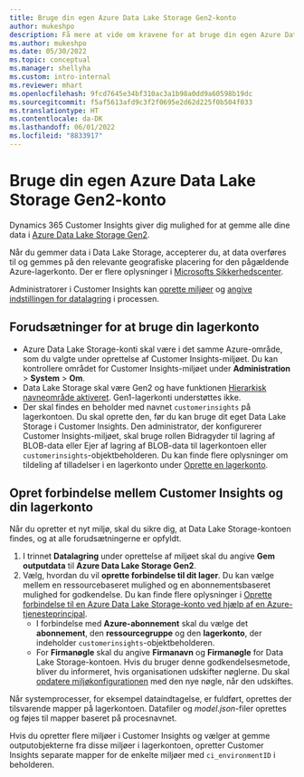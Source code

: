 ```yaml
---
title: Bruge din egen Azure Data Lake Storage Gen2-konto
author: mukeshpo
description: Få mere at vide om kravene for at bruge din egen Azure Data Lake Storage-konto til at gemme Customer Insights-data.
ms.author: mukeshpo
ms.date: 05/30/2022
ms.topic: conceptual
ms.manager: shellyha
ms.custom: intro-internal
ms.reviewer: mhart
ms.openlocfilehash: 9fcd7645e34bf310ac3a1b98a0dd9a60598b19dc
ms.sourcegitcommit: f5af5613afd9c3f2f0695e2d62d225f0b504f033
ms.translationtype: HT
ms.contentlocale: da-DK
ms.lasthandoff: 06/01/2022
ms.locfileid: "8833917"
---
```

# <a name="use-your-own-azure-data-lake-storage-gen2-account"></a>Bruge din egen Azure Data Lake Storage Gen2-konto

Dynamics 365 Customer Insights giver dig mulighed for at gemme alle dine data i [Azure Data Lake Storage Gen2](/azure/storage/blobs/data-lake-storage-introduction).

Når du gemmer data i Data Lake Storage, accepterer du, at data overføres til og gemmes på den relevante geografiske placering for den pågældende Azure-lagerkonto. Der er flere oplysninger i [Microsofts Sikkerhedscenter](https://www.microsoft.com/trust-center).

Administratorer i Customer Insights kan [oprette miljøer](create-environment.md) og [angive indstillingen for datalagring](create-environment.md#step-2-configure-data-storage) i processen.

## <a name="prerequisites-to-use-your-storage-account"></a>Forudsætninger for at bruge din lagerkonto

- Azure Data Lake Storage-konti skal være i det samme Azure-område, som du valgte under oprettelse af Customer Insights-miljøet. Du kan kontrollere området for Customer Insights-miljøet under **Administration** > **System** > **Om**.
- Data Lake Storage skal være Gen2 og have funktionen [Hierarkisk navneområde aktiveret](/azure/storage/blobs/create-data-lake-storage-account). Gen1-lagerkonti understøttes ikke.
- Der skal findes en beholder med navnet `customerinsights` på lagerkontoen. Du skal oprette den, før du kan bruge dit eget Data Lake Storage i Customer Insights. Den administrator, der konfigurerer Customer Insights-miljøet, skal bruge rollen Bidragyder til lagring af BLOB-data eller Ejer af lagring af BLOB-data til lagerkontoen eller `customerinsights`-objektbeholderen. Du kan finde flere oplysninger om tildeling af tilladelser i en lagerkonto under [Oprette en lagerkonto](/azure/storage/common/storage-account-create?toc=%2Fazure%2Fstorage%2Fblobs%2Ftoc.json&tabs=azure-portal).

## <a name="connect-customer-insights-with-your-storage-account"></a>Opret forbindelse mellem Customer Insights og din lagerkonto

Når du opretter et nyt miljø, skal du sikre dig, at Data Lake Storage-kontoen findes, og at alle forudsætningerne er opfyldt.

1. I trinnet **Datalagring** under oprettelse af miljøet skal du angive **Gem outputdata** til **Azure Data Lake Storage Gen2**.
1. Vælg, hvordan du vil **oprette forbindelse til dit lager**. Du kan vælge mellem en ressourcebaseret mulighed og en abonnementsbaseret mulighed for godkendelse. Du kan finde flere oplysninger i [Oprette forbindelse til en Azure Data Lake Storage-konto ved hjælp af en Azure-tjenesteprincipal](connect-service-principal.md).
   - I forbindelse med **Azure-abonnement** skal du vælge det **abonnement**, den **ressourcegruppe** og den **lagerkonto**, der indeholder `customerinsights`-objektbeholderen.
   - For **Firmanøgle** skal du angive **Firmanavn** og **Firmanøgle** for Data Lake Storage-kontoen. Hvis du bruger denne godkendelsesmetode, bliver du informeret, hvis organisationen udskifter nøglerne. Du skal [opdatere miljøkonfigurationen](manage-environments.md#edit-an-existing-environment) med den nye nøgle, når den udskiftes.

Når systemprocesser, for eksempel dataindtagelse, er fuldført, oprettes der tilsvarende mapper på lagerkontoen. Datafiler og *model.json*-filer oprettes og føjes til mapper baseret på procesnavnet.

Hvis du opretter flere miljøer i Customer Insights og vælger at gemme outputobjekterne fra disse miljøer i lagerkontoen, opretter Customer Insights separate mapper for de enkelte miljøer med `ci_environmentID` i beholderen.
